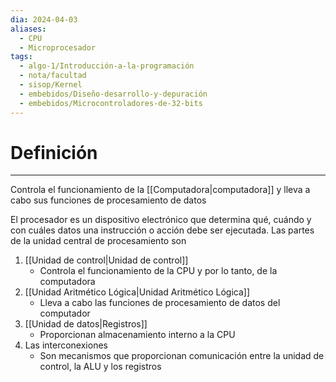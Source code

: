 ```yaml
---
dia: 2024-04-03
aliases:
  - CPU
  - Microprocesador
tags:
  - algo-1/Introducción-a-la-programación
  - nota/facultad
  - sisop/Kernel
  - embebidos/Diseño-desarrollo-y-depuración
  - embebidos/Microcontroladores-de-32-bits
---
```

# Definición
---
Controla el funcionamiento de la [[Computadora|computadora]] y lleva a cabo sus funciones de procesamiento de datos

El procesador es un dispositivo electrónico que determina qué, cuándo y con cuáles datos una instrucción o acción debe ser ejecutada. Las partes de la unidad central de procesamiento son
1. [[Unidad de control|Unidad de control]]
	* Controla el funcionamiento de la CPU y por lo tanto, de la computadora
2. [[Unidad Aritmético Lógica|Unidad Aritmético Lógica]]
	* Lleva a cabo las funciones de procesamiento de datos del computador
3. [[Unidad de datos|Registros]]
	* Proporcionan almacenamiento interno a la CPU
4. Las interconexiones
	* Son mecanismos que proporcionan comunicación entre la unidad de control, la ALU y los registros

